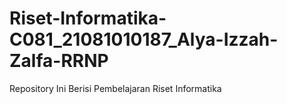 # Riset-Informatika-C081_21081010187_Alya-Izzah-Zalfa-RRNP
Repository Ini Berisi Pembelajaran Riset Informatika

